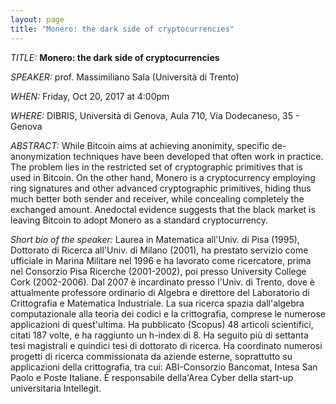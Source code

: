```yaml
---
layout: page
title: "Monero: the dark side of cryptocurrencies"
---
```


*TITLE:* **Monero: the dark side of cryptocurrencies**

*SPEAKER:* prof. Massimiliano Sala (Università di Trento)

*WHEN:* Friday, Oct 20, 2017 at 4:00pm

*WHERE:* DIBRIS, Università di Genova, Aula 710, Via Dodecaneso, 35 - Genova

*ABSTRACT:* While Bitcoin aims at achieving anonimity, specific de-anonymization techniques have been developed that often work in practice. The problem lies in the restricted set of cryptographic primitives that is used in Bitcoin. On the other hand, Monero is a cryptocurrency employing ring signatures and other advanced cryptographic primitives, hiding thus much better both sender and receiver, while concealing completely the exchanged amount. Anedoctal evidence suggests that the black market is leaving Bitcoin to adopt Monero as a standard cryptocurrency.

*Short bio of the speaker:* Laurea in Matematica all'Univ. di Pisa (1995), Dottorato di Ricerca all'Univ. di Milano (2001), ha prestato servizio come ufficiale in Marina Militare nel 1996 e ha lavorato come ricercatore, prima nel Consorzio Pisa Ricerche (2001-2002), poi presso University College Cork (2002-2006). Dal 2007 è incardinato presso l'Univ. di Trento, dove è attualmente professore ordinario di Algebra e direttore del Laboratorio di Crittografia e Matematica Industriale. La sua ricerca spazia dall'algebra computazionale alla teoria dei codici e la crittografia, comprese le numerose applicazioni di quest'ultima. Ha pubblicato (Scopus) 48 articoli scientifici, citati 187 volte, e ha raggiunto un h-index di 8. Ha seguito più di settanta tesi magistrali e quindici tesi di dottorato di ricerca. Ha coordinato numerosi progetti di ricerca commissionata da aziende esterne, soprattutto su applicazioni della crittografia, tra cui: ABI-Consorzio Bancomat, Intesa San Paolo e Poste Italiane. È responsabile della'Area Cyber della start-up universitaria Intellegit.

